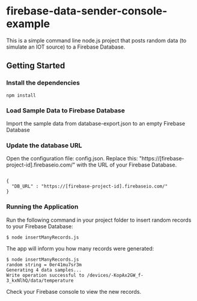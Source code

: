 # firebase-data-sender-console-example

This is a simple command line node.js project that posts random data (to simulate an IOT source) to a Firebase Database. 

## Getting Started

### Install the dependencies

```
npm install
```

### Load Sample Data to Firebase Database

Import the sample data from database-export.json to an empty Firebase Database

### Update the database URL

Open the configuration file: config.json. Replace this: "https://[firebase-project-id].firebaseio.com/" with the URL of your Firebase Database.

```

{
  "DB_URL" : "https://[firebase-project-id].firebaseio.com/"
}
```

### Running the Application

Run the following command in your project folder to insert random records to your Firebase Database:

```
$ node insertManyRecords.js
```

The app will inform you how many records were generated:

```
$ node insertManyRecords.js
random string = 0er41mu7sr3m
Generating 4 data samples...
Write operation successful to /devices/-KopAx2GW_f-3_kxNlhQ/data/temperature
```

Check your Firebase console to view the new records.

